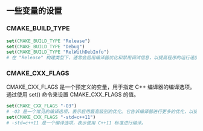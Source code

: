 ## 一些变量的设置
### CMAKE_BUILD_TYPE
```cmake
set(CMAKE_BUILD_TYPE "Release")
set(CMAKE_BUILD_TYPE "Debug")
set(CMAKE_BUILD_TYPE "RelWithDebInfo")
# 在 "Release" 构建类型下，通常会启用编译器优化和禁用调试信息，以提高程序的运行速度和减小可执行文件的大小。
```

### CMAKE_CXX_FLAGS 
CMAKE_CXX_FLAGS 是一个预定义的变量，用于指定 C++ 编译器的编译选项。通过使用 set() 命令来设置 CMAKE_CXX_FLAGS 的值。
```cmake
set(CMAKE_CXX_FLAGS "-O3")
# -O3 是一个常见的编译选项，表示启用最高级别的优化。它告诉编译器进行更多的优化，以提高生成的机器代码的执行速度和性能。
set(CMAKE_CXX_FLAGS "-std=c++11")
# -std=c++11 是一个编译选项，表示使用 C++11 标准进行编译。
```